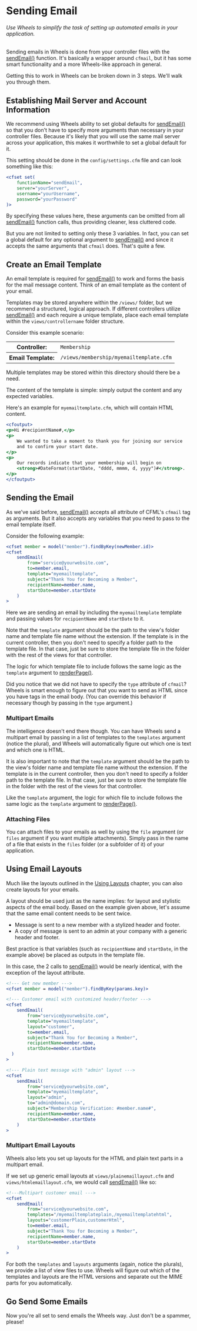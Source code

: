 # Sending Email

###### Use Wheels to simplify the task of setting up automated emails in your application.

Sending emails in Wheels is done from your controller files with the
[sendEmail()][1] function. It's basically a wrapper around `cfmail`, but it has
some smart functionality and a more Wheels-like approach in general.

Getting this to work in Wheels can be broken down in 3 steps. We'll walk you
through them.

## Establishing Mail Server and Account Information

We recommend using Wheels ability to set global defaults for [sendEmail()][1] so
that you don't have to specify more arguments than necessary in your controller
files. Because it's likely that you will use the same mail server across your
application, this makes it worthwhile to set a global default for it.

This setting should be done in the `config/settings.cfm` file and can look
something like this:

```cfml
<cfset set(
    functionName="sendEmail",
    server="yourServer",
    username="yourUsername",
    password="yourPassword"
)>
```

By specifying these values here, these arguments can be omitted from all
[sendEmail()][1] function calls, thus providing cleaner, less cluttered code.

But you are not limited to setting only these 3 variables. In fact, you can set
a global default for any optional argument to [sendEmail()][1] and since it
accepts the same arguments that `cfmail` does. That's quite a few.

## Create an Email Template

An email template is required for [sendEmail()][1] to work and forms the basis
for the mail message content. Think of an email template as the content of your
email.

Templates may be stored anywhere within the `/views/` folder, but we recommend a
structured, logical approach. If different controllers utilize [sendEmail()][1]
and each require a unique template, place each email template within the
`views/controllername` folder structure.

Consider this example scenario:

<table>
	<tbody>
		<tr>
			<th>Controller:</th>
			<td><code>Membership</code></td>
		</tr>
		<tr>
			<th>Email Template:</th>
			<td><code>/views/membership/myemailtemplate.cfm</code></td>
		</tr>
	</tbody>
</table>

Multiple templates may be stored within this directory should there be a need.

The content of the template is simple: simply output the content and any
expected variables.

Here's an example for `myemailtemplate.cfm`, which will contain HTML content.

```cfml
<cfoutput>
<p>Hi #recipientName#,</p>
<p>
    We wanted to take a moment to thank you for joining our service
    and to confirm your start date.
</p>
<p>
    Our records indicate that your membership will begin on
    <strong>#DateFormat(startDate, "dddd, mmmm, d, yyyy")#</strong>.
</p>
</cfoutput>
```

## Sending the Email

As we've said before, [sendEmail()][1] accepts all attribute of CFML's `cfmail`
tag as arguments. But it also accepts any variables that you need to pass to the
email template itself.

Consider the following example:

```cfml
<cfset member = model("member").findByKey(newMember.id)>
<cfset
    sendEmail(
        from="service@yourwebsite.com",
        to=member.email,
        template="myemailtemplate",
        subject="Thank You for Becoming a Member",
        recipientName=member.name,
        startDate=member.startDate
    )
>
```

Here we are sending an email by including the `myemailtemplate` template and
passing values for `recipientName` and `startDate` to it.

Note that the `template` argument should be the path to the view's folder name
and template file name without the extension. If the template is in the current
controller, then you don't need to specify a folder path to the template file.
In that case, just be sure to store the template file in the folder with the
rest of the views for that controller.

The logic for which template file to include follows the same logic as the
`template` argument to [renderPage()][2].

Did you notice that we did not have to specify the `type` attribute of `cfmail`?
Wheels is smart enough to figure out that you want to send as HTML since you
have tags in the email body. (You can override this behavior if necessary though
by passing in the `type` argument.)

### Multipart Emails

The intelligence doesn't end there though. You can have Wheels send a multipart
email by passing in a list of templates to the `templates` argument (notice the
plural), and Wheels will automatically figure out which one is text and which
one is HTML.

It is also important to note that the `template` argument should be the path to
the view's folder name and template file name without the extension. If the
template is in the current controller, then you don't need to specify a folder
path to the template file. In that case, just be sure to store the template file
in the folder with the rest of the views for that controller.

Like the `template` argument, the logic for which file to include follows the
same logic as the `template` argument to [renderPage()][2].

### Attaching Files

You can attach files to your emails as well by using the `file` argument (or
`files` argument if you want multiple attachments). Simply pass in the name of a
file that exists in the `files` folder (or a subfolder of it) of your
application.

## Using Email Layouts

Much like the layouts outlined in the [Using Layouts][3] chapter, you can also
create layouts for your emails.

A layout should be used just as the name implies: for layout and stylistic
aspects of the email body. Based on the example given above, let's assume that
the same email content needs to be sent twice.

 - Message is sent to a new member with a stylized header and footer.
 - A copy of message is sent to an admin at your company with a generic header
 and footer.

Best practice is that variables (such as `recipientName` and `startDate`, in the
example above) be placed as outputs in the template file.

In this case, the 2 calls to [sendEmail()][1] would be nearly identical, with
the exception of the layout attribute.

```cfml
<!--- Get new member --->
<cfset member = model("member").findByKey(params.key)>

<!--- Customer email with customized header/footer --->
<cfset
    sendEmail(
        from="service@yourwebsite.com",
        template="myemailtemplate",
        layout="customer",
        to=member.email,
        subject="Thank You for Becoming a Member",
        recipientName=member.name,
        startDate=member.startDate
  )
>

<!--- Plain text message with "admin" layout --->
<cfset
    sendEmail(
        from="service@yourwebsite.com",
        template="myemailtemplate",
        layout="admin",
        to="admin@domain.com",
        subject="Membership Verification: #member.name#",
        recipientName=member.name,
        startDate=member.startDate
    )
>
```

### Multipart Email Layouts

Wheels also lets you set up layouts for the HTML and plain text parts in a
multipart email.

If we set up generic email layouts at `views/plainemaillayout.cfm` and
`views/htmlemaillayout.cfm`, we would call [sendEmail()][1] like so:

```cfml
<!---Multipart customer email --->
<cfset
    sendEmail(
        from="service@yourwebsite.com",
        templates="/myemailtemplateplain,/myemailtemplatehtml",
        layouts="customerPlain,customerHtml",
        to=member.email,
        subject="Thank You for Becoming a Member",
        recipientName=member.name,
        startDate=member.startDate
    )
>
```

For both the `templates` and `layouts` arguments (again, notice the plurals),
we provide a list of view files to use. Wheels will figure out which of the
templates and layouts are the HTML versions and separate out the MIME parts for
you automatically.

## Go Send Some Emails

Now you're all set to send emails the Wheels way. Just don't be a spammer,
please!

[1]: TBD
[2]: TBD
[3]: ../05-Displaying-Views-to-Users/04-Layouts.md
